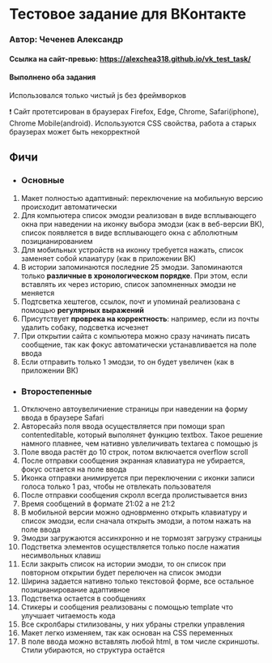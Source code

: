 # Тестовое задание для ВКонтакте
### Автор: Чеченев Александр
#### Ссылка на сайт-превью: https://alexchea318.github.io/vk_test_task/
#### Выполнено оба задания
Использовался только чистый js без фреймворков

❗ Сайт протетсирован в браузерах Firefox, Edge, Chrome, Safari(iphone), Chrome Mobile(android). Используются CSS свойства, работа а старых браузерах может быть некорректной 

## Фичи
* ### Основные
1. Макет полностью адаптивный: переключение на мобильную версию происходит автоматически
2. Для компьютера список эмодзи реализован в виде всплывающего окна при наведении на иконку выбора эмодзи (как в веб-версии ВК), список появляется в виде всплывающего окна с аблолютным позицианированием
3. Для мобильных устройств на иконку требуется нажать, список заменяет собой клаиатуру (как в приложении ВК)
4. В истории запоминаются последние 25 эмодзи. Запоминаются только **различные в хронологическом порядке**. При этом, если вставлять их через историю, список запомненных эмодзи не меняется
5. Подтсветка хештегов, ссылок, почт и упоминай реализована с помощью **регулярных выражений**
6. Присутствует **проврека на корректность**: например, если из почты удалить собаку, подсветка исчезнет
7. При открытии сайта с компьютера можно сразу начинать писать сообщение, так как фокус автоматически устанавливается на поле ввода
8. Если отправить только 1 эмодзи, то он будет увеличен (как в приложении ВК)

* ### Второстепенные
1. Отключено автоувеличиение страницы при наведении на форму ввода в браузере Safari
2. Авторесайз поля ввода осуществляется при помощи span contenteditable, который выполянет функцию textbox. Такое решение намного плавнее, чем нативно увлеличивать textarea с помощью js
3. Поле ввода растёт до 10 строк, потом включается overflow scroll
4. После отправки сообщения экранная клавиатура не убирается, фoкус остается на поле ввода
5. Иконка отправки анимируется при переключении с иконки записи голоса только 1 раз, чтобы не отвлекать пользователя
6. После отправки сообщения скролл всегда пролистывается вниз
7. Время сообщений в формате 21:02 а не 21:2
8. В мобильной версии можно одноврменно открыть клавиатуру и список эмодзи, если сначала открыть эмодзи, а потом нажать на поле ввода
9. Эмодзи загружаются ассинхронно и не тормозят загрузку страницы 
10. Подстветка элементов осуществляется только после нажатия несимвольных клавиш
11. Если закрыть список на истории эмодзи, то он список при повторном открытии будет перелючен на список эмодзи
12. Ширина задается нативно только текстовой форме, все остальное позицианирование адаптивное
13. Подстветка остается в сообщениях
14. Стикеры и сообщения реализованы с помощью template что улучшает читаемость кода
15. Все скролбары стилизованы, у них убраны стрелки управления
17. Макет легко изменяем, так как основан на CSS переменных
18. В поле ввода можно вставлять любой html, в том числе скриншоты. Стили убираются, но структура остаётся
